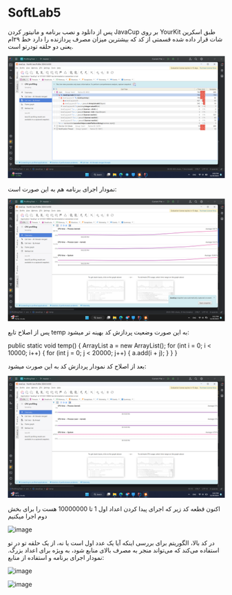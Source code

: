 # SoftLab5
پس از دانلود و نصب برنامه و مانیتور کردن JavaCup بر روی YourKit طبق اسکرین شات قرار داده شده قسمتی از کد که بیشترین میزان مصرف پردازنده را دارد خط ۲۹ام یعنی دو حلقه تودرتو است.

![alt text](https://github.com/aminhasanz/SoftLab5/blob/main/Screenshot%20(39).png?raw=true)

نمودار اجرای برنامه هم به این صورت است:

![alt text](https://github.com/aminhasanz/SoftLab5/blob/main/Screenshot%20(41).png?raw=true)

پس از اصلاح تابع temp به این صورت وضعیت پردازش کد بهینه تر میشود:

public static void temp() {
        ArrayList a = new ArrayList();
        for (int i = 0; i < 10000; i++)
        {
            for (int j = 0; j < 20000; j++) {
                a.add(i + j);
            }
        }
    }

بعد از اصلاح کد نمودار پردازش کد به این صورت میشود:


![alt text](https://github.com/aminhasanz/SoftLab5/blob/main/Screenshot%20(40).png?raw=true)


اکنون قطعه کد زیر که اجرای پیدا کردن اعداد اول 1 تا 10000000 هست را برای بخش دوم اجرا میکنیم

![image](https://github.com/user-attachments/assets/c73544b9-6966-4fb8-b27e-c2a11217feca)

در کد بالا، الگوریتم برای بررسی اینکه آیا یک عدد اول است یا نه، از یک حلقه تو در تو استفاده می‌کند که می‌تواند منجر به مصرف بالای منابع شود، به ویژه برای اعداد بزرگ. 
نمودار اجرای برنامه و استفاده از منابع:

![image](https://github.com/user-attachments/assets/540b0a0a-2278-4883-864c-d152aea82a6b)


![image](https://github.com/user-attachments/assets/8dd65826-5935-42da-8c0f-71ebb5f68b9a)


